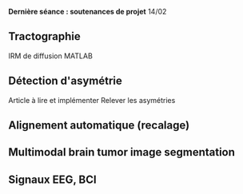 **Dernière séance : soutenances de projet**
14/02
## Tractographie
IRM de diffusion
MATLAB
## Détection d'asymétrie
Article à lire et implémenter
Relever les asymétries
## Alignement automatique (recalage)
## Multimodal brain tumor image segmentation
## Signaux EEG, BCI
